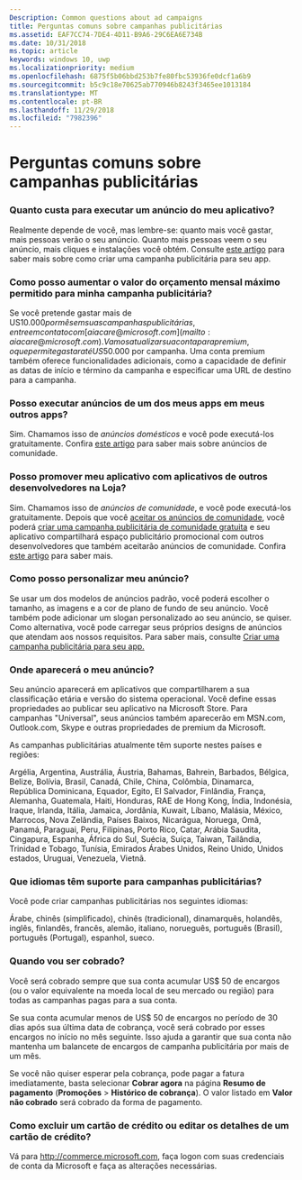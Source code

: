 ```yaml
---
Description: Common questions about ad campaigns
title: Perguntas comuns sobre campanhas publicitárias
ms.assetid: EAF7CC74-7DE4-4D11-B9A6-29C6EA6E734B
ms.date: 10/31/2018
ms.topic: article
keywords: windows 10, uwp
ms.localizationpriority: medium
ms.openlocfilehash: 6875f5b06bbd253b7fe80fbc53936fe0dcf1a6b9
ms.sourcegitcommit: b5c9c18e70625ab770946b8243f3465ee1013184
ms.translationtype: MT
ms.contentlocale: pt-BR
ms.lasthandoff: 11/29/2018
ms.locfileid: "7982396"
---
```

# <a name="common-questions-about-ad-campaigns"></a>Perguntas comuns sobre campanhas publicitárias

### <a name="how-much-does-it-cost-to-run-an-ad-for-my-app"></a>Quanto custa para executar um anúncio do meu aplicativo?

Realmente depende de você, mas lembre-se: quanto mais você gastar, mais pessoas verão o seu anúncio. Quanto mais pessoas veem o seu anúncio, mais cliques e instalações você obtém. Consulte [este artigo](create-an-ad-campaign-for-your-app.md) para saber mais sobre como criar uma campanha publicitária para seu app.

### <a name="how-can-i-increase-the-maximum-monthly-budget-amount-allowed-for-my-ad-campaign"></a>Como posso aumentar o valor do orçamento mensal máximo permitido para minha campanha publicitária?

Se você pretende gastar mais de US$10.000 por mês em suas campanhas publicitárias, entre em contato com [aiacare@microsoft.com](mailto:aiacare@microsoft.com). Vamos atualizar sua conta para premium, o que permite gastar até US$50.000 por campanha. Uma conta premium também oferece funcionalidades adicionais, como a capacidade de definir as datas de início e término da campanha e especificar uma URL de destino para a campanha.

### <a name="can-i-run-ads-for-one-of-my-apps-in-my-other-apps"></a>Posso executar anúncios de um dos meus apps em meus outros apps?

Sim. Chamamos isso de *anúncios domésticos* e você pode executá-los gratuitamente. Confira [este artigo](about-house-ads.md) para saber mais sobre anúncios de comunidade.

### <a name="can-i-cross-promote-my-app-with-apps-from-other-developers-in-the-store"></a>Posso promover meu aplicativo com aplicativos de outros desenvolvedores na Loja?

Sim. Chamamos isso de *anúncios de comunidade*, e você pode executá-los gratuitamente. Depois que você [aceitar os anúncios de comunidade](about-community-ads.md#opt-in-to-community-ads), você poderá [criar uma campanha publicitária de comunidade gratuita](create-an-ad-campaign-for-your-app.md) e seu aplicativo compartilhará espaço publicitário promocional com outros desenvolvedores que também aceitarão anúncios de comunidade. Confira [este artigo](about-community-ads.md) para saber mais.

### <a name="how-can-i-customize-my-ad"></a>Como posso personalizar meu anúncio?

Se usar um dos modelos de anúncios padrão, você poderá escolher o tamanho, as imagens e a cor de plano de fundo de seu anúncio. Você também pode adicionar um slogan personalizado ao seu anúncio, se quiser. Como alternativa, você pode carregar seus próprios designs de anúncios que atendam aos nossos requisitos. Para saber mais, consulte [Criar uma campanha publicitária para seu app.](create-an-ad-campaign-for-your-app.md)

### <a name="where-will-my-ad-appear"></a>Onde aparecerá o meu anúncio?

Seu anúncio aparecerá em aplicativos que compartilharem a sua classificação etária e versão do sistema operacional. Você define essas propriedades ao publicar seu aplicativo na Microsoft Store. Para campanhas "Universal", seus anúncios também aparecerão em MSN.com, Outlook.com, Skype e outras propriedades de premium da Microsoft.

As campanhas publicitárias atualmente têm suporte nestes países e regiões:

Argélia, Argentina, Austrália, Áustria, Bahamas, Bahrein, Barbados, Bélgica, Belize, Bolívia, Brasil, Canadá, Chile, China, Colômbia, Dinamarca, República Dominicana, Equador, Egito, El Salvador, Finlândia, França, Alemanha, Guatemala, Haiti, Honduras, RAE de Hong Kong, Índia, Indonésia, Iraque, Irlanda, Itália, Jamaica, Jordânia, Kuwait, Líbano, Malásia, México, Marrocos, Nova Zelândia, Países Baixos, Nicarágua, Noruega, Omã, Panamá, Paraguai, Peru, Filipinas, Porto Rico, Catar, Arábia Saudita, Cingapura, Espanha, África do Sul, Suécia, Suíça, Taiwan, Tailândia, Trinidad e Tobago, Tunísia, Emirados Árabes Unidos, Reino Unido, Unidos estados, Uruguai, Venezuela, Vietnã.

### <a name="what-languages-are-supported-for-ad-campaigns"></a>Que idiomas têm suporte para campanhas publicitárias?

Você pode criar campanhas publicitárias nos seguintes idiomas:

Árabe, chinês (simplificado), chinês (tradicional), dinamarquês, holandês, inglês, finlandês, francês, alemão, italiano, norueguês, português (Brasil), português (Portugal), espanhol, sueco.

### <a name="when-will-i-be-billed"></a>Quando vou ser cobrado?

Você será cobrado sempre que sua conta acumular US$ 50 de encargos (ou o valor equivalente na moeda local de seu mercado ou região) para todas as campanhas pagas para a sua conta.

Se sua conta acumular menos de US$ 50 de encargos no período de 30 dias após sua última data de cobrança, você será cobrado por esses encargos no início no mês seguinte. Isso ajuda a garantir que sua conta não mantenha um balancete de encargos de campanha publicitária por mais de um mês.

Se você não quiser esperar pela cobrança, pode pagar a fatura imediatamente, basta selecionar **Cobrar agora** na página **Resumo de pagamento** (**Promoções** > **Histórico de cobrança**). O valor listado em **Valor não cobrado** será cobrado da forma de pagamento.

### <a name="how-do-i-delete-a-credit-card-or-edit-the-details-of-a-credit-card"></a>Como excluir um cartão de crédito ou editar os detalhes de um cartão de crédito?

Vá para <http://commerce.microsoft.com>, faça logon com suas credenciais de conta da Microsoft e faça as alterações necessárias.


